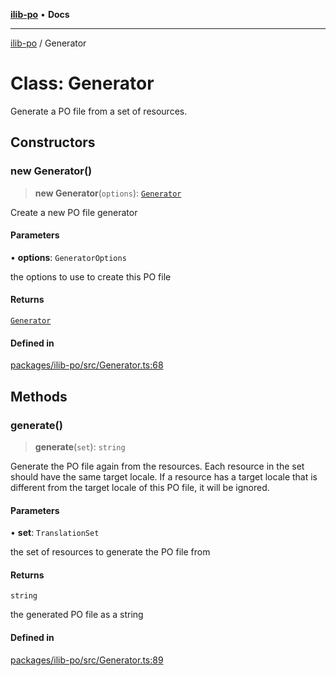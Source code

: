 [**ilib-po**](../README.md) • **Docs**

***

[ilib-po](../README.md) / Generator

# Class: Generator

Generate a PO file from a set of resources.

## Constructors

### new Generator()

> **new Generator**(`options`): [`Generator`](Generator.md)

Create a new PO file generator

#### Parameters

• **options**: `GeneratorOptions`

the options to use to create this PO file

#### Returns

[`Generator`](Generator.md)

#### Defined in

[packages/ilib-po/src/Generator.ts:68](https://github.com/iLib-js/ilib-mono/blob/73e0590a5ef6f85f96f5564bad73e893068e1681/packages/ilib-po/src/Generator.ts#L68)

## Methods

### generate()

> **generate**(`set`): `string`

Generate the PO file again from the resources. Each resource in the set
should have the same target locale. If a resource has a target locale
that is different from the target locale of this PO file, it will be
ignored.

#### Parameters

• **set**: `TranslationSet`

the set of resources to generate the PO file from

#### Returns

`string`

the generated PO file as a string

#### Defined in

[packages/ilib-po/src/Generator.ts:89](https://github.com/iLib-js/ilib-mono/blob/73e0590a5ef6f85f96f5564bad73e893068e1681/packages/ilib-po/src/Generator.ts#L89)
